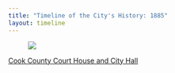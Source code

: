 ```yaml
---
title: "Timeline of the City's History: 1885"
layout: timeline
---
```


<article class="tile is-child box">
    <a href="/historical/timeline/1885/199" title="Cook County Court House and City Hall">
        <figure class="image is-128x128">
            <img src="/img/timeline/1885/small/199.jpg">
        </figure>
        <div class="content">
            <p>Cook County Court House and City Hall</p>
        </div>
    </a>
</article>